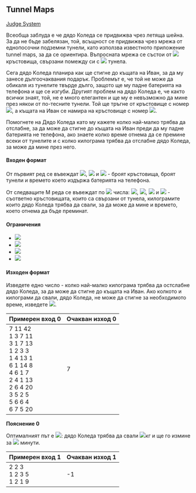 ## Tunnel Maps

[Judge System](https://www.hackerrank.com/contests/practice-8-sda/challenges/tunnel-maps)

Всеобща заблуда е че дядо Коледа се придвижва чрез летяща шейна. За да не бъде забелязан, той, всъщност се придвижва чрез мрежа от еднопосочни подземни тунели, като използва известното приложение tunnel maps, за да се ориентира. Въпросната мрежа се състои от <img src="https://latex.codecogs.com/svg.latex?\Large&space;N"> кръстовища, свързани помежду си с <img src="https://latex.codecogs.com/svg.latex?\Large&space;M"> тунела.

Сега дядо Kоледа планира как ще стигне до къщата на Иван, за да му занесе дългоочаквания подарък. Проблемът е, че той не може да обикаля из тунелите твърде дълго, защото ще му падне батерията на телефона и ще се изгуби. Другият проблем на дядо Коледа е, че както всички знаят, той, не е много елегантен и ще му е невъзможно да мине през някои от по-тесните тунели. Той ще тръгне от кръстовище с номер <img src="https://latex.codecogs.com/svg.latex?\Large&space;1">, а къщата на Иван се намира на кръстовище с номер <img src="https://latex.codecogs.com/svg.latex?\Large&space;N">.

Помогнете на Дядо Коледа като му кажете колко най-малко трябва да отслабне, за да може да стигне до къщата на Иван преди да му падне батерията не телефона, ако знаете колко време отнема да се премине всеки от тунелите и с колко килограма трябва да отслабне дядо Коледа, за може да мине през него.

#### Входен формат

От първият ред се въвеждат <img src="https://latex.codecogs.com/svg.latex?\Large&space;N">, <img src="https://latex.codecogs.com/svg.latex?\Large&space;M"> и <img src="https://latex.codecogs.com/svg.latex?\Large&space;K"> - броят кръстовища, броят тунели и времето което издържа батерията на телефона.

От следващите М реда се въвеждат по <img src="https://latex.codecogs.com/svg.latex?\Large&space;4"> числа: <img src="https://latex.codecogs.com/svg.latex?\Large&space;u">, <img src="https://latex.codecogs.com/svg.latex?\Large&space;v">, <img src="https://latex.codecogs.com/svg.latex?\Large&space;c"> и <img src="https://latex.codecogs.com/svg.latex?\Large&space;t"> - съответно кръстовищата, които са свързани от тунела, килограмите които дядо Коледа трябва да свали, за да може да мине и времето, което отнема да бъде преминат.

#### Ограничения

- <img src="https://latex.codecogs.com/svg.latex?\Large&space;1\le{N}\le{10^5}">
- <img src="https://latex.codecogs.com/svg.latex?\Large&space;1\le{M}\le{3.10^5}">
- <img src="https://latex.codecogs.com/svg.latex?\Large&space;1\le{u}\neq{v}\le{N}">
- <img src="https://latex.codecogs.com/svg.latex?\Large&space;1\le{c},t,K\le{10^6}">

#### Изходен формат

Изведете едно число - колко най-малко килограма трябва да остслабне дядо Коледа, за да може да стигне до къщата на Иван. Ако колкото и килограми да свали, дядо Коледа, не може да стигне за необходимото време, изведете <img src="https://latex.codecogs.com/svg.latex?\Large&space;-1">.

Примерен вход 0|Очакван изход 0
-|-
7 11 42<br>1 3 7 11<br>3 1 7 13<br>1 2 3 3<br>1 4 13 1<br>6 1 14 8<br>4 6 1 7<br>2 4 1 13<br>2 6 4 20<br>3 5 2 5<br>5 6 6 4<br>6 7 5 20|7

**Пояснение 0**

Оптималният път е <img src="https://latex.codecogs.com/svg.latex?\Large&space;1-3-5-6-7">: дядо Коледа трябва да свали <img src="https://latex.codecogs.com/svg.latex?\Large&space;7">кг и ще го измине за <img src="https://latex.codecogs.com/svg.latex?\Large&space;40"> минути.

Примерен вход 1|Очакван изход 1
-|-
2 2 3<br>1 2 3 5<br>1 2 1 9|-1
